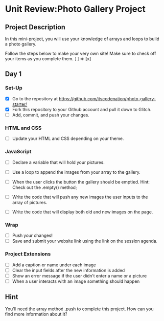# Unit Review:Photo Gallery Project

## Project Description
In this mini-project, you will use your knowledge of arrays and loops to build a photo gallery.

Follow the steps below to make your very own site! 
Make sure to check off your items as you complete them. [ ] => [x]

## Day 1

### Set-Up
- [x] Go to the repository at https://github.com/itscodenation/photo-gallery-starter/
- [x] Fork this repository to your Github account and pull it down to Glitch.
- [ ] Add, commit, and push your changes.

### HTML and CSS
- [ ] Update your HTML and CSS depending on your theme.

### JavaScript
- [ ] Declare a variable that will hold your pictures.
- [ ] Use a loop to append the images from your array to the gallery.
- [ ] When the user clicks the button the gallery should be emptied. Hint: Check out the .empty() method;
- [ ] Write the code that will push any new images the user inputs to the array of pictures.
- [ ] Write the code that will display both old and new images on the page.


### Wrap
- [ ] Push your changes!
- [ ] Save and submit your website link using the link on the session agenda.

### Project Extensions
- [ ] Add a caption or name under each image
- [ ] Clear the input fields after the new information is added
- [ ] Show an error message if the user didn't enter a name or a picture
- [ ] When a user interacts with an image something should happen

## Hint
You'll need the array method .push to complete this project. How can you find more information about it?

